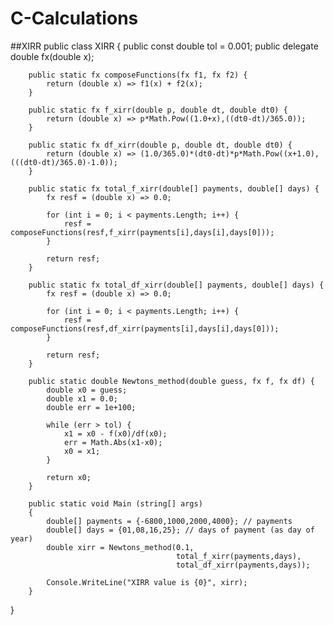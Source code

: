 # C-Calculations

##XIRR
public class XIRR
{
    public const double tol = 0.001;
        public delegate double fx(double x);

        public static fx composeFunctions(fx f1, fx f2) {
            return (double x) => f1(x) + f2(x);
        }

        public static fx f_xirr(double p, double dt, double dt0) {
            return (double x) => p*Math.Pow((1.0+x),((dt0-dt)/365.0));
        }

        public static fx df_xirr(double p, double dt, double dt0) {
            return (double x) => (1.0/365.0)*(dt0-dt)*p*Math.Pow((x+1.0),(((dt0-dt)/365.0)-1.0));
        }

        public static fx total_f_xirr(double[] payments, double[] days) {
            fx resf = (double x) => 0.0;

            for (int i = 0; i < payments.Length; i++) {
                resf = composeFunctions(resf,f_xirr(payments[i],days[i],days[0]));
            }

            return resf;
        }

        public static fx total_df_xirr(double[] payments, double[] days) {
            fx resf = (double x) => 0.0;

            for (int i = 0; i < payments.Length; i++) {
                resf = composeFunctions(resf,df_xirr(payments[i],days[i],days[0]));
            }

            return resf;
        }

        public static double Newtons_method(double guess, fx f, fx df) {
            double x0 = guess;
            double x1 = 0.0;
            double err = 1e+100;

            while (err > tol) {
                x1 = x0 - f(x0)/df(x0);
                err = Math.Abs(x1-x0);
                x0 = x1;
            }

            return x0;
        }

        public static void Main (string[] args)
        {
            double[] payments = {-6800,1000,2000,4000}; // payments
            double[] days = {01,08,16,25}; // days of payment (as day of year)
            double xirr = Newtons_method(0.1,
                                         total_f_xirr(payments,days),
                                         total_df_xirr(payments,days));

            Console.WriteLine("XIRR value is {0}", xirr);
        }
}
